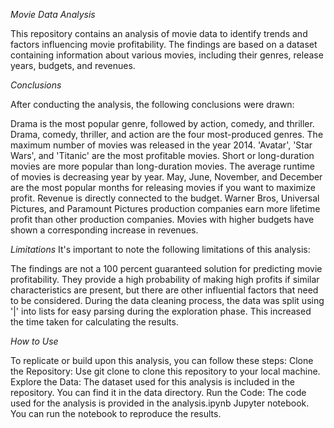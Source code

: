 *Movie Data Analysis*

This repository contains an analysis of movie data to identify trends and factors influencing movie profitability. The findings are based on a dataset containing information about various movies, including their genres, release years, budgets, and revenues.

*Conclusions*

After conducting the analysis, the following conclusions were drawn:

Drama is the most popular genre, followed by action, comedy, and thriller.
Drama, comedy, thriller, and action are the four most-produced genres.
The maximum number of movies was released in the year 2014.
'Avatar', 'Star Wars', and 'Titanic' are the most profitable movies.
Short or long-duration movies are more popular than long-duration movies.
The average runtime of movies is decreasing year by year.
May, June, November, and December are the most popular months for releasing movies if you want to maximize profit.
Revenue is directly connected to the budget.
Warner Bros, Universal Pictures, and Paramount Pictures production companies earn more lifetime profit than other production companies.
Movies with higher budgets have shown a corresponding increase in revenues.


*Limitations*
It's important to note the following limitations of this analysis:

The findings are not a 100 percent guaranteed solution for predicting movie profitability. They provide a high probability of making high profits if similar characteristics are present, but there are other influential factors that need to be considered.
During the data cleaning process, the data was split using '|' into lists for easy parsing during the exploration phase. This increased the time taken for calculating the results.

*How to Use*

To replicate or build upon this analysis, you can follow these steps:
Clone the Repository: Use git clone to clone this repository to your local machine.
Explore the Data: The dataset used for this analysis is included in the repository. You can find it in the data directory.
Run the Code: The code used for the analysis is provided in the analysis.ipynb Jupyter notebook. You can run the notebook to reproduce the results.


